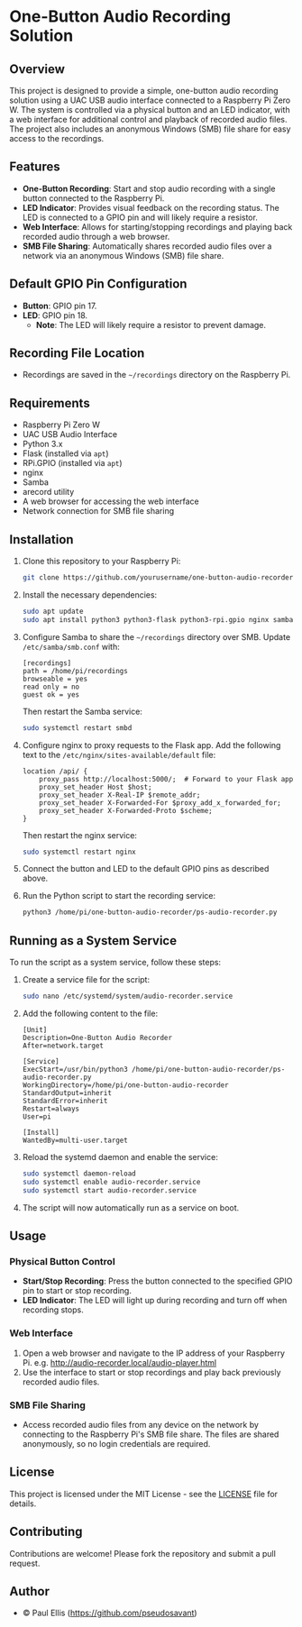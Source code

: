 # One-Button Audio Recording Solution

## Overview

This project is designed to provide a simple, one-button audio recording solution using a UAC USB audio interface connected to a Raspberry Pi Zero W. The system is controlled via a physical button and an LED indicator, with a web interface for additional control and playback of recorded audio files. The project also includes an anonymous Windows (SMB) file share for easy access to the recordings.

## Features

- **One-Button Recording**: Start and stop audio recording with a single button connected to the Raspberry Pi.
- **LED Indicator**: Provides visual feedback on the recording status. The LED is connected to a GPIO pin and will likely require a resistor.
- **Web Interface**: Allows for starting/stopping recordings and playing back recorded audio through a web browser.
- **SMB File Sharing**: Automatically shares recorded audio files over a network via an anonymous Windows (SMB) file share.

## Default GPIO Pin Configuration

- **Button**: GPIO pin 17.
- **LED**: GPIO pin 18.
  - **Note**: The LED will likely require a resistor to prevent damage.

## Recording File Location

- Recordings are saved in the `~/recordings` directory on the Raspberry Pi.

## Requirements

- Raspberry Pi Zero W
- UAC USB Audio Interface
- Python 3.x
- Flask (installed via `apt`)
- RPi.GPIO (installed via `apt`)
- nginx
- Samba
- arecord utility
- A web browser for accessing the web interface
- Network connection for SMB file sharing

## Installation

1. Clone this repository to your Raspberry Pi:
   ```sh
   git clone https://github.com/yourusername/one-button-audio-recorder.git
   ```

2. Install the necessary dependencies:
   ```sh
   sudo apt update
   sudo apt install python3 python3-flask python3-rpi.gpio nginx samba arecord
   ```

3. Configure Samba to share the `~/recordings` directory over SMB. Update `/etc/samba/smb.conf` with:
   ```
   [recordings]
   path = /home/pi/recordings
   browseable = yes
   read only = no
   guest ok = yes
   ```
   Then restart the Samba service:
   ```sh
   sudo systemctl restart smbd
   ```

4. Configure nginx to proxy requests to the Flask app. Add the following text to the `/etc/nginx/sites-available/default` file:
   ```
   location /api/ {
       proxy_pass http://localhost:5000/;  # Forward to your Flask app
       proxy_set_header Host $host;
       proxy_set_header X-Real-IP $remote_addr;
       proxy_set_header X-Forwarded-For $proxy_add_x_forwarded_for;
       proxy_set_header X-Forwarded-Proto $scheme;
   }
   ```
   Then restart the nginx service:
   ```sh
   sudo systemctl restart nginx
   ```

5. Connect the button and LED to the default GPIO pins as described above.

6. Run the Python script to start the recording service:
   ```sh
   python3 /home/pi/one-button-audio-recorder/ps-audio-recorder.py
   ```

## Running as a System Service

To run the script as a system service, follow these steps:

1. Create a service file for the script:
   ```sh
   sudo nano /etc/systemd/system/audio-recorder.service
   ```

2. Add the following content to the file:
   ```
   [Unit]
   Description=One-Button Audio Recorder
   After=network.target

   [Service]
   ExecStart=/usr/bin/python3 /home/pi/one-button-audio-recorder/ps-audio-recorder.py
   WorkingDirectory=/home/pi/one-button-audio-recorder
   StandardOutput=inherit
   StandardError=inherit
   Restart=always
   User=pi

   [Install]
   WantedBy=multi-user.target
   ```

3. Reload the systemd daemon and enable the service:
   ```sh
   sudo systemctl daemon-reload
   sudo systemctl enable audio-recorder.service
   sudo systemctl start audio-recorder.service
   ```

4. The script will now automatically run as a service on boot.

## Usage

### Physical Button Control

- **Start/Stop Recording**: Press the button connected to the specified GPIO pin to start or stop recording.
- **LED Indicator**: The LED will light up during recording and turn off when recording stops.

### Web Interface

1. Open a web browser and navigate to the IP address of your Raspberry Pi. e.g. http://audio-recorder.local/audio-player.html 
2. Use the interface to start or stop recordings and play back previously recorded audio files.

### SMB File Sharing

- Access recorded audio files from any device on the network by connecting to the Raspberry Pi's SMB file share. The files are shared anonymously, so no login credentials are required.

## License

This project is licensed under the MIT License - see the [LICENSE](LICENSE) file for details.

## Contributing

Contributions are welcome! Please fork the repository and submit a pull request.

## Author

- &copy; Paul Ellis (https://github.com/pseudosavant)